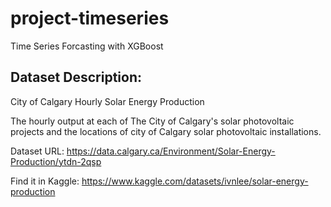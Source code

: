 # project-timeseries
Time Series Forcasting with XGBoost 


## Dataset Description:
City of Calgary Hourly Solar Energy Production 

The hourly output at each of The City of Calgary's solar photovoltaic projects and the locations of city of Calgary solar photovoltaic installations.

Dataset URL: https://data.calgary.ca/Environment/Solar-Energy-Production/ytdn-2qsp 


Find it in Kaggle: https://www.kaggle.com/datasets/ivnlee/solar-energy-production
